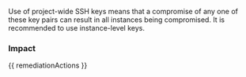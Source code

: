 
Use of project-wide SSH keys means that a compromise of any one of these key pairs can result in all instances being compromised. It is recommended to use instance-level keys.


### Impact
<!-- Add Impact here -->

<!-- DO NOT CHANGE -->
{{ remediationActions }}


